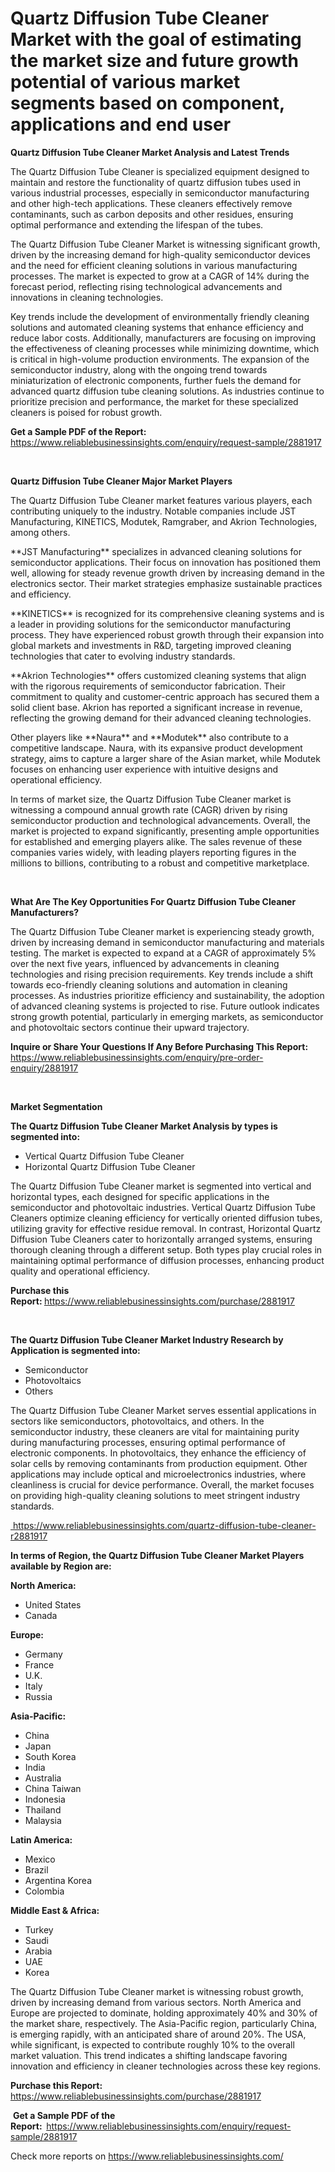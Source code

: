 <p><h1>Quartz Diffusion Tube Cleaner Market with the goal of estimating the market size and future growth potential of various market segments based on component, applications and end user</h1></p><p><strong>Quartz Diffusion Tube Cleaner Market Analysis and Latest Trends</strong></p>
<p><p>The Quartz Diffusion Tube Cleaner is specialized equipment designed to maintain and restore the functionality of quartz diffusion tubes used in various industrial processes, especially in semiconductor manufacturing and other high-tech applications. These cleaners effectively remove contaminants, such as carbon deposits and other residues, ensuring optimal performance and extending the lifespan of the tubes.</p><p>The Quartz Diffusion Tube Cleaner Market is witnessing significant growth, driven by the increasing demand for high-quality semiconductor devices and the need for efficient cleaning solutions in various manufacturing processes. The market is expected to grow at a CAGR of 14% during the forecast period, reflecting rising technological advancements and innovations in cleaning technologies. </p><p>Key trends include the development of environmentally friendly cleaning solutions and automated cleaning systems that enhance efficiency and reduce labor costs. Additionally, manufacturers are focusing on improving the effectiveness of cleaning processes while minimizing downtime, which is critical in high-volume production environments. The expansion of the semiconductor industry, along with the ongoing trend towards miniaturization of electronic components, further fuels the demand for advanced quartz diffusion tube cleaning solutions. As industries continue to prioritize precision and performance, the market for these specialized cleaners is poised for robust growth.</p></p>
<p><strong>Get a Sample PDF of the Report:&nbsp;</strong> <a href="https://www.reliablebusinessinsights.com/enquiry/request-sample/2881917?utm_campaign=3288&utm_medium=2&utm_source=Github&utm_content=ia&utm_term=12032025&utm_id=quartz-diffusion-tube-cleaner">https://www.reliablebusinessinsights.com/enquiry/request-sample/2881917</a></p>
<p>&nbsp;</p>
<p><strong>Quartz Diffusion Tube Cleaner Major Market Players</strong></p>
<p><p>The Quartz Diffusion Tube Cleaner market features various players, each contributing uniquely to the industry. Notable companies include JST Manufacturing, KINETICS, Modutek, Ramgraber, and Akrion Technologies, among others.</p><p>**JST Manufacturing** specializes in advanced cleaning solutions for semiconductor applications. Their focus on innovation has positioned them well, allowing for steady revenue growth driven by increasing demand in the electronics sector. Their market strategies emphasize sustainable practices and efficiency.</p><p>**KINETICS** is recognized for its comprehensive cleaning systems and is a leader in providing solutions for the semiconductor manufacturing process. They have experienced robust growth through their expansion into global markets and investments in R&D, targeting improved cleaning technologies that cater to evolving industry standards.</p><p>**Akrion Technologies** offers customized cleaning systems that align with the rigorous requirements of semiconductor fabrication. Their commitment to quality and customer-centric approach has secured them a solid client base. Akrion has reported a significant increase in revenue, reflecting the growing demand for their advanced cleaning technologies.</p><p>Other players like **Naura** and **Modutek** also contribute to a competitive landscape. Naura, with its expansive product development strategy, aims to capture a larger share of the Asian market, while Modutek focuses on enhancing user experience with intuitive designs and operational efficiency.</p><p>In terms of market size, the Quartz Diffusion Tube Cleaner market is witnessing a compound annual growth rate (CAGR) driven by rising semiconductor production and technological advancements. Overall, the market is projected to expand significantly, presenting ample opportunities for established and emerging players alike. The sales revenue of these companies varies widely, with leading players reporting figures in the millions to billions, contributing to a robust and competitive marketplace.</p></p>
<p>&nbsp;</p>
<p><strong>What Are The Key Opportunities For Quartz Diffusion Tube Cleaner Manufacturers?</strong></p>
<p><p>The Quartz Diffusion Tube Cleaner market is experiencing steady growth, driven by increasing demand in semiconductor manufacturing and materials testing. The market is expected to expand at a CAGR of approximately 5% over the next five years, influenced by advancements in cleaning technologies and rising precision requirements. Key trends include a shift towards eco-friendly cleaning solutions and automation in cleaning processes. As industries prioritize efficiency and sustainability, the adoption of advanced cleaning systems is projected to rise. Future outlook indicates strong growth potential, particularly in emerging markets, as semiconductor and photovoltaic sectors continue their upward trajectory.</p></p>
<p><strong>Inquire or Share Your Questions If Any Before Purchasing This Report:</strong> <a href="https://www.reliablebusinessinsights.com/enquiry/pre-order-enquiry/2881917?utm_campaign=3288&utm_medium=2&utm_source=Github&utm_content=ia&utm_term=12032025&utm_id=quartz-diffusion-tube-cleaner">https://www.reliablebusinessinsights.com/enquiry/pre-order-enquiry/2881917</a></p>
<p>&nbsp;</p>
<p><strong>Market Segmentation</strong></p>
<p><strong>The Quartz Diffusion Tube Cleaner Market Analysis by types is segmented into:</strong></p>
<p><ul><li>Vertical Quartz Diffusion Tube Cleaner</li><li>Horizontal Quartz Diffusion Tube Cleaner</li></ul></p>
<p><p>The Quartz Diffusion Tube Cleaner market is segmented into vertical and horizontal types, each designed for specific applications in the semiconductor and photovoltaic industries. Vertical Quartz Diffusion Tube Cleaners optimize cleaning efficiency for vertically oriented diffusion tubes, utilizing gravity for effective residue removal. In contrast, Horizontal Quartz Diffusion Tube Cleaners cater to horizontally arranged systems, ensuring thorough cleaning through a different setup. Both types play crucial roles in maintaining optimal performance of diffusion processes, enhancing product quality and operational efficiency.</p></p>
<p><strong>Purchase this Report:&nbsp;</strong><a href="https://www.reliablebusinessinsights.com/purchase/2881917?utm_campaign=3288&utm_medium=2&utm_source=Github&utm_content=ia&utm_term=12032025&utm_id=quartz-diffusion-tube-cleaner">https://www.reliablebusinessinsights.com/purchase/2881917</a></p>
<p>&nbsp;</p>
<p><strong>The Quartz Diffusion Tube Cleaner Market Industry Research by Application is segmented into:</strong></p>
<p><ul><li>Semiconductor</li><li>Photovoltaics</li><li>Others</li></ul></p>
<p><p>The Quartz Diffusion Tube Cleaner Market serves essential applications in sectors like semiconductors, photovoltaics, and others. In the semiconductor industry, these cleaners are vital for maintaining purity during manufacturing processes, ensuring optimal performance of electronic components. In photovoltaics, they enhance the efficiency of solar cells by removing contaminants from production equipment. Other applications may include optical and microelectronics industries, where cleanliness is crucial for device performance. Overall, the market focuses on providing high-quality cleaning solutions to meet stringent industry standards.</p></p>
<p><a href="https://www.reliablebusinessinsights.com/quartz-diffusion-tube-cleaner-r2881917?utm_campaign=3288&utm_medium=2&utm_source=Github&utm_content=ia&utm_term=12032025&utm_id=quartz-diffusion-tube-cleaner">&nbsp;https://www.reliablebusinessinsights.com/quartz-diffusion-tube-cleaner-r2881917</a></p>
<p><strong>In terms of Region, the Quartz Diffusion Tube Cleaner Market Players available by Region are:</strong></p>
<p>
    <p> <strong> North America: </strong>
        <ul>
            <li>United States</li>
            <li>Canada</li>
        </ul>
        </p> 
    <p> <strong> Europe: </strong>
        <ul>
            <li>Germany</li>
            <li>France</li>
            <li>U.K.</li>
            <li>Italy</li>
            <li>Russia</li>
        </ul>
        </p> 
    <p> <strong> Asia-Pacific: </strong>
        <ul>
            <li>China</li>
            <li>Japan</li>
            <li>South Korea</li>
            <li>India</li>
            <li>Australia</li>
            <li>China Taiwan</li>
            <li>Indonesia</li>
            <li>Thailand</li>
            <li>Malaysia</li>
        </ul>
        </p> 
    <p> <strong> Latin America: </strong>
        <ul>
            <li>Mexico</li>
            <li>Brazil</li>
            <li>Argentina Korea</li>
            <li>Colombia</li>
        </ul>
        </p> 
    <p> <strong> Middle East & Africa: </strong>
        <ul>
            <li>Turkey</li>
            <li>Saudi</li>
            <li>Arabia</li>
            <li>UAE</li>
            <li>Korea</li>
        </ul>
    </p>
    </p>
<p><p>The Quartz Diffusion Tube Cleaner market is witnessing robust growth, driven by increasing demand from various sectors. North America and Europe are projected to dominate, holding approximately 40% and 30% of the market share, respectively. The Asia-Pacific region, particularly China, is emerging rapidly, with an anticipated share of around 20%. The USA, while significant, is expected to contribute roughly 10% to the overall market valuation. This trend indicates a shifting landscape favoring innovation and efficiency in cleaner technologies across these key regions.</p></p>
<p><strong>Purchase this Report: </strong><a href="https://www.reliablebusinessinsights.com/purchase/2881917?utm_campaign=3288&utm_medium=2&utm_source=Github&utm_content=ia&utm_term=12032025&utm_id=quartz-diffusion-tube-cleaner">https://www.reliablebusinessinsights.com/purchase/2881917</a></p>
<p>&nbsp;<strong>Get a Sample PDF of the Report:&nbsp;&nbsp;</strong><a href="https://www.reliablebusinessinsights.com/enquiry/request-sample/2881917?utm_campaign=3288&utm_medium=2&utm_source=Github&utm_content=ia&utm_term=12032025&utm_id=quartz-diffusion-tube-cleaner">https://www.reliablebusinessinsights.com/enquiry/request-sample/2881917</a></p>
<p><strong></strong></p>
<p>Check more reports on <a href="https://www.reliablebusinessinsights.com/?utm_campaign=3288&utm_medium=2&utm_source=Github&utm_content=ia&utm_term=12032025&utm_id=quartz-diffusion-tube-cleaner">https://www.reliablebusinessinsights.com/</a></p>